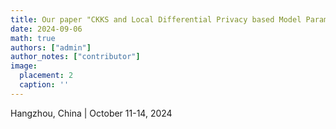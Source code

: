 ```yaml
---
title: Our paper "CKKS and Local Differential Privacy based Model Parameters Encryption for Personalized Federated Learning" is accepted by The 6th International Conference on System Reliability and Safety Engineering. Congratulations to Lijie Hui.
date: 2024-09-06
math: true
authors: ["admin"]
author_notes: ["contributor"]
image:
  placement: 2
  caption: ''
---
```

Hangzhou, China | October 11-14, 2024